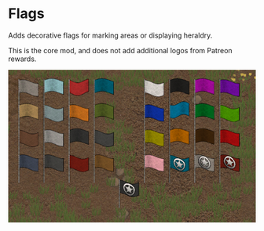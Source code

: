 # Flags

Adds decorative flags for marking areas or displaying heraldry.

This is the core mod, and does not add additional logos from Patreon rewards.

![Preview](https://raw.githubusercontent.com/cuproPanda/Flags/master/About/Preview.png)